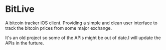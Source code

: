 BitLive
=======

A bitcoin tracker iOS client. Providing a simple and clean user interface to track the bitcoin prices from some major exchange.

It's an old project so some of the APIs might be out of date.I will update the APIs in the furture.
